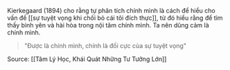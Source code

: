 Kierkegaard (1894) cho rằng tự phân tích chính mình là cách để hiểu cho vấn đề [[sự tuyệt vọng khi chối bỏ cái tôi đích thực]], từ đó hiểu rằng để tìm thấy bình yên và hài hòa trong nội tâm chính mình. Ta nên dũng cảm là chính mình.
> "Được là chính mình, chính là đối cực của sự tuyệt vọng"

Source: [[Tâm Lý Học, Khái Quát Những Tư Tưởng Lớn]]